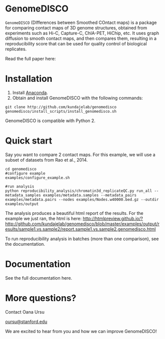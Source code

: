 # GenomeDISCO

`GenomeDISCO` (DIfferences between Smoothed COntact maps) is a package for comparing contact maps of 3D genome structures, obtained from experiments such as Hi-C, Capture-C, ChIA-PET, HiChip, etc. It uses graph diffusion to smooth contact maps, and then compares them, resulting in a reproducibility score that can be used for quality control of biological replicates.

Read the full paper here:

Installation
===

1. Install [Anaconda](https://www.continuum.io/downloads). 
2. Obtain and install GenomeDISCO with the following commands:
```
git clone http://github.com/kundajelab/genomedisco
genomedisco/install_scripts/install_genomedisco.sh
```

GenomeDISCO is compatible with Python 2.

Quick start
====

Say you want to compare 2 contact maps. For this example, we will use a subset of datasets from Rao et al., 2014. 

```
cd genomedisco
#configure example
examples/configure_example.sh

#run analysis
python reproducibility_analysis/chromatin3d_replicateQC.py run_all --metadata_samples examples/metadata.samples --metadata_pairs examples/metadata.pairs --nodes examples/Nodes.w40000.bed.gz --outdir examples/output 
```

The analysis produces a beautiful html report of the results. For the example we just ran, the html is here: http://htmlpreview.github.io/?http://github.com/kundajelab/genomedisco/blob/master/examples/output/results/sample1.vs.sample2/report.sample1.vs.sample2.genomedisco.html

To run reproducibility analysis in batches (more than one comparison), see the documentation.

Documentation
=============

See the full documentation here.

More questions?
====
Contact Oana Ursu

oursu@stanford.edu

We are excited to hear from you and how we can improve GenomeDISCO!

